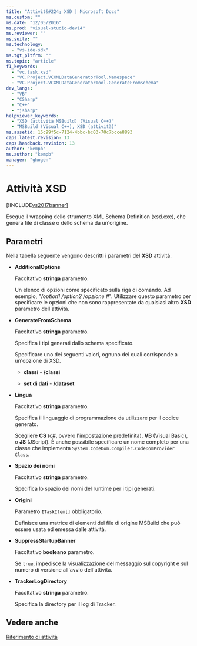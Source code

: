 ```yaml
---
title: "Attivit&#224; XSD | Microsoft Docs"
ms.custom: ""
ms.date: "12/05/2016"
ms.prod: "visual-studio-dev14"
ms.reviewer: ""
ms.suite: ""
ms.technology: 
  - "vs-ide-sdk"
ms.tgt_pltfrm: ""
ms.topic: "article"
f1_keywords: 
  - "vc.task.xsd"
  - "VC.Project.VCXMLDataGeneratorTool.Namespace"
  - "VC.Project.VCXMLDataGeneratorTool.GenerateFromSchema"
dev_langs: 
  - "VB"
  - "CSharp"
  - "C++"
  - "jsharp"
helpviewer_keywords: 
  - "XSD (attività MSBuild) (Visual C++)"
  - "MSBuild (Visual C++), XSD (attività)"
ms.assetid: 15c99f5c-7124-4bbc-bc03-70c7bcce8893
caps.latest.revision: 13
caps.handback.revision: 13
author: "kempb"
ms.author: "kempb"
manager: "ghogen"
---
```

# Attivit&#224; XSD
[!INCLUDE[vs2017banner](../code-quality/includes/vs2017banner.md)]

Esegue il wrapping dello strumento XML Schema Definition (xsd.exe), che genera file di classe o dello schema da un'origine.  
  
## <a name="parameters"></a>Parametri  
 Nella tabella seguente vengono descritti i parametri del **XSD** attività.  
  
-   **AdditionalOptions**  
  
     Facoltativo **stringa** parametro.  
  
     Un elenco di opzioni come specificato sulla riga di comando. Ad esempio, "*/option1 /option2 /opzione #*". Utilizzare questo parametro per specificare le opzioni che non sono rappresentate da qualsiasi altro **XSD** parametro dell'attività.  
  
-   **GenerateFromSchema**  
  
     Facoltativo **stringa** parametro.  
  
     Specifica i tipi generati dallo schema specificato.  
  
     Specificare uno dei seguenti valori, ognuno dei quali corrisponde a un'opzione di XSD.  
  
    -   **classi** - **/classi**  
  
    -   **set di dati** - **/dataset**  
  
-   **Lingua**  
  
     Facoltativo **stringa** parametro.  
  
     Specifica il linguaggio di programmazione da utilizzare per il codice generato.  
  
     Scegliere **CS** (c#, ovvero l'impostazione predefinita), **VB** (Visual Basic), o **JS** (JScript). È anche possibile specificare un nome completo per una classe che implementa `System.CodeDom.Compiler.CodeDomProvider Class`.  
  
-   **Spazio dei nomi**  
  
     Facoltativo **stringa** parametro.  
  
     Specifica lo spazio dei nomi del runtime per i tipi generati.  
  
-   **Origini**  
  
     Parametro `ITaskItem[]` obbligatorio.  
  
     Definisce una matrice di elementi del file di origine MSBuild che può essere usata ed emessa dalle attività.  
  
-   **SuppressStartupBanner**  
  
     Facoltativo **booleano** parametro.  
  
     Se `true`, impedisce la visualizzazione del messaggio sul copyright e sul numero di versione all'avvio dell'attività.  
  
-   **TrackerLogDirectory**  
  
     Facoltativo **stringa** parametro.  
  
     Specifica la directory per il log di Tracker.  
  
## <a name="see-also"></a>Vedere anche  
 [Riferimento di attività](../msbuild/msbuild-task-reference.md)